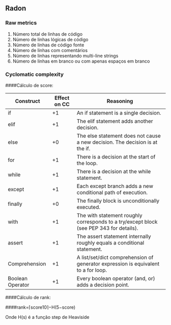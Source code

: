 ## Radon
### Raw metrics
1. Número total de linhas de código
2. Número de linhas lógicas de código
3. Número de linhas de código fonte
4. Número de linhas com comentários
5. Número de linhas representando multi-line strings
6. Número de linhas em branco ou com apenas espaços em branco

### Cyclomatic complexity

####Cálculo de score:

| Construct         | Effect on CC | Reasoning                                                                               |
|-------------------|--------------|-----------------------------------------------------------------------------------------|
| if                | +1           | An if statement is a single decision.                                                   |
| elif	             | +1	          | The elif statement adds another decision.                                               |
| else	             | +0	          | The else statement does not cause a new decision. The decision is at the if.            |
| for	              | +1	          | There is a decision at the start of the loop.                                           |
| while	            | +1	          | There is a decision at the while statement.                                             |
| except	           | +1	          | Each except branch adds a new conditional path of execution.                            |
| finally	          | +0	          | The finally block is unconditionally executed.                                          |
| with	             | +1	          | The with statement roughly corresponds to a try/except block (see PEP 343 for details). |
| assert	           | +1	          | The assert statement internally roughly equals a conditional statement.                 |
| Comprehension	    | +1	          | A list/set/dict comprehension of generator expression is equivalent to a for loop.      |
| Boolean Operator	 | +1	          | Every boolean operator (and, or) adds a decision point.                                 |

####Cálculo de rank:

####rank=⌈score10⌉−H(5−score)

Onde H(s) é a função step de Heaviside

